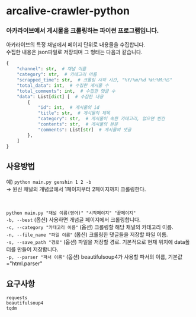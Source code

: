 # arcalive-crawler-python

### 아카라이브에서 게시물을 크롤링하는 파이썬 프로그램입니다.

아카라이브의 특정 채널에서 페이지 단위로 내용물을 수집합니다.  
수집한 내용은 json파일로 저장되며 그 형태는 다음과 같습니다.

```py
{
    "channel": str,  # 채널 이름
    "category": str,  # 카테고리 이름
    "scrapped_time": str,  # 크롤링 시작 시간, "%Y/%m/%d %H:%M:%S"
    "total_data": int,  # 수집한 게시물 수
    "total_comments": int,  # 수집한 댓글 수
    "data": List[dict] [  # 수집한 내용
        {
            "id": int,  # 게시물의 id
            "title": str,  # 게시물의 제목
            "category": str,  # 게시물이 속한 카테고리, 없으면 빈칸
            "contents": str,  # 게시물의 본문
            "comments": List[str]  # 게시물의 댓글
        },
    ]
}
```

## 사용방법

예) `python main.py genshin 1 2 -b`  
 -> 원신 채널의 개념글에서 1페이지부터 2페이지까지 크롤링한다.

</br>

`python main.py "채널 이름(영어)" "시작페이지" "끝페이지"`  
`-b, --best` (옵션) 사용하면 개념글 페이지에서 크롤링합니다.  
`-c, --category "카테고리 이름"` (옵션) 크롤링할 해당 채널의 카테고리 이름.  
`-n, --file_name "파일 이름"` (옵션) 크롤링한 댓글들을 저장할 파일 이름.  
`-s, --save_path "경로"` (옵션) 파일을 저장할 경로. 기본적으로 현재 위치에 data폴더를 만들어 저장합니다.  
`-p, --parser "파서 이름"` (옵션) beautifulsoup4가 사용할 파서의 이름, 기본값="html.parser"  

## 요구사항
`requests`  
`beautifulsoup4`  
`tqdm`